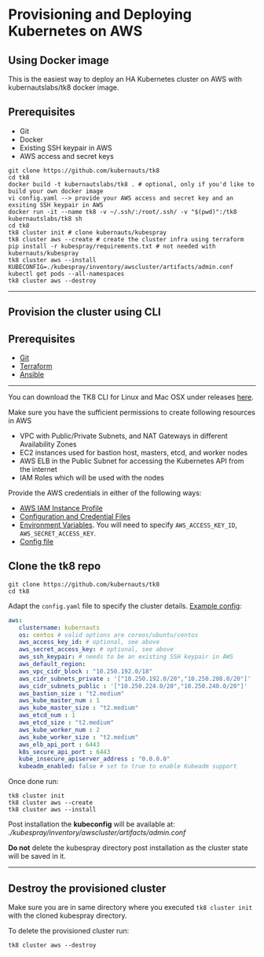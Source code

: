 # Provisioning and Deploying Kubernetes on AWS

## Using Docker image

This is the easiest way to deploy an HA Kubernetes cluster on AWS with kubernautslabs/tk8 docker image.

## Prerequisites

* Git
* Docker
* Existing SSH keypair in AWS
* AWS access and secret keys

```shell
git clone https://github.com/kubernauts/tk8
cd tk8
docker build -t kubernautslabs/tk8 . # optional, only if you'd like to build your own docker image
vi config.yaml --> provide your AWS access and secret key and an exsiting SSH keypair in AWS
docker run -it --name tk8 -v ~/.ssh/:/root/.ssh/ -v "$(pwd)":/tk8 kubernautslabs/tk8 sh
cd tk8
tk8 cluster init # clone kubernauts/kubespray
tk8 cluster aws --create # create the cluster infra using terraform
pip install -r kubespray/requirements.txt # not needed with kubernauts/kubespray
tk8 cluster aws --install
KUBECONFIG=./kubespray/inventory/awscluster/artifacts/admin.conf kubectl get pods --all-namespaces
tk8 cluster aws --destroy
```

---

## Provision the cluster using CLI

## Prerequisites

* [Git](https://git-scm.com/)
* [Terraform](https://www.terraform.io/downloads.html)
* [Ansible](https://docs.ansible.com/ansible/latest/installation_guide/intro_installation.html)

---

You can download the TK8 CLI for Linux and Mac OSX under releases [here](https://github.com/kubernauts/tk8/releases).

Make sure you have the sufficient permissions to create following resources in AWS

* VPC with Public/Private Subnets, and NAT Gateways in different Availability Zones
* EC2 instances used for bastion host, masters, etcd, and worker nodes
* AWS ELB in the Public Subnet for accessing the Kubernetes API from the internet
* IAM Roles which will be used with the nodes

Provide the AWS credentials in either of the following ways:

* [AWS IAM Instance Profile](https://docs.aws.amazon.com/codedeploy/latest/userguide/getting-started-create-iam-instance-profile.html)
* [Configuration and Credential Files](https://docs.aws.amazon.com/cli/latest/userguide/cli-config-files.html)
* [Environment Variables](https://docs.aws.amazon.com/cli/latest/userguide/cli-environment.html). You will need to specify `AWS_ACCESS_KEY_ID`, `AWS_SECRET_ACCESS_KEY`.
* [Config file](../config.yaml)

## Clone the tk8 repo

```shell
git clone https://github.com/kubernauts/tk8
cd tk8
```

Adapt the `config.yaml` file to specify the cluster details. [Example config](../config.yaml):

```yaml
aws:
   clustername: kubernauts
   os: centos # valid options are coreos/ubuntu/centos
   aws_access_key_id: # optional, see above
   aws_secret_access_key: # optional, see above
   aws_ssh_keypair: # needs to be an existing SSH keypair in AWS
   aws_default_region:
   aws_vpc_cidr_block : "10.250.192.0/18"
   aws_cidr_subnets_private : '["10.250.192.0/20","10.250.208.0/20"]'
   aws_cidr_subnets_public : '["10.250.224.0/20","10.250.240.0/20"]'
   aws_bastion_size : "t2.medium"
   aws_kube_master_num : 1
   aws_kube_master_size : "t2.medium"
   aws_etcd_num : 1
   aws_etcd_size : "t2.medium"
   aws_kube_worker_num : 2
   aws_kube_worker_size : "t2.medium"
   aws_elb_api_port : 6443
   k8s_secure_api_port : 6443
   kube_insecure_apiserver_address : "0.0.0.0"
   kubeadm_enabled: false # set to true to enable Kubeadm support
```

Once done run:

```shell
tk8 cluster init
tk8 cluster aws --create
tk8 cluster aws --install
```

Post installation the **kubeconfig** will be available at: _./kubespray/inventory/awscluster/artifacts/admin.conf_

**Do not** delete the kubespray directory post installation as the cluster state will be saved in it.

---

## Destroy the provisioned cluster

Make sure you are in same directory where you executed `tk8 cluster init` with the cloned kubespray directory.

To delete the provisioned cluster run:

```shell
tk8 cluster aws --destroy
```
